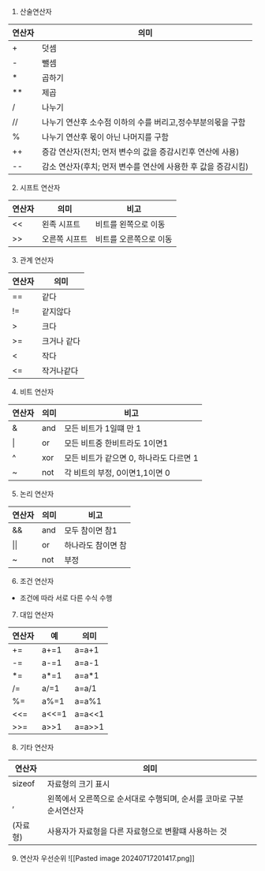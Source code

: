 1) 산술연산자

| 연산자 | 의미                                   |
| --- | ------------------------------------ |
| +   | 덧셈                                   |
| -   | 뺄셈                                   |
| *   | 곱하기                                  |
| **  | 제곱                                   |
| /   | 나누기                                  |
| //  | 나누기 연산후 소수점 이하의 수를 버리고,정수부분의몫을 구함    |
| %   | 나누기 연산후 몫이 아닌 나머지를 구함                |
| ++  | 증감 연산자(전치; 먼저 변수의 값을 증감시킨후 연산에 사용)   |
| --  | 감소 연산자(후치; 먼저 변수를 연산에 사용한 후 값을 증감시킴) |
2) 시프트 연산자

| 연산자 | 의미      | 비고           |
| --- | ------- | ------------ |
| <<  | 왼족 시프트  | 비트를 왼쪽으로 이동  |
| >>  | 오른쪽 시프트 | 비트를 오른쪽으로 이동 |
3) 관계 연산자

| 연산자 | 의미     |
| --- | ------ |
| ==  | 같다     |
| !=  | 같지않다   |
| >   | 크다     |
| >=  | 크거나 같다 |
| <   | 작다     |
| <=  | 작거나같다  |

4) 비트 연산자

| 연산자 | 의미  | 비고                       |
| --- | --- | ------------------------ |
| &   | and | 모든 비트가 1일떄 만 1           |
| \|  | or  | 모든 비트중 한비트라도 1이면1        |
| ^   | xor | 모든 비트가 같으면 0, 하나라도 다르면 1 |
| ~   | not | 각 비트의 부정, 0이면1,1이면 0     |

5) 논리 연산자

| 연산자  | 의미  | 비고         |
| ---- | --- | ---------- |
| &&   | and | 모두 참이면 참1  |
| \|\| | or  | 하나라도 참이면 참 |
| ~    | not | 부정         |

6) 조건 연산자
- 조건에  따라 서로 다른 수식 수행
7) 대입 연산자

| 연산자 | 예     | 의미     |
| --- | ----- | ------ |
| +=  | a+=1  | a=a+1  |
| -=  | a-=1  | a=a-1  |
| *=  | a*=1  | a=a*1  |
| /=  | a/=1  | a=a/1  |
| %=  | a%=1  | a=a%1  |
| <<= | a<<=1 | a=a<<1 |
| >>= | a>>1  | a=a>>1 |

  8) 기타 연산자

| 연산자    | 의미                                     |
| ------ | -------------------------------------- |
| sizeof | 자료형의 크기 표시                             |
| ,      | 왼쪽에서 오른쪽으로 순서대로 수행되며, 순서를 코마로 구분 순서연산자 |
| (자료형)  | 사용자가 자료형을 다른 자료형으로 변활떄 사용하는 것          |

9) 연산자 우선순위
![[Pasted image 20240717201417.png]]

